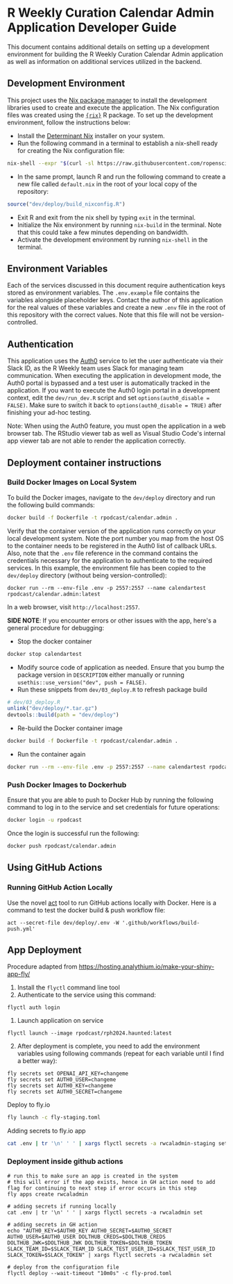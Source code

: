 # R Weekly Curation Calendar Admin Application Developer Guide

This document contains additional details on setting up a development
environment for building the R Weekly Curation Calendar Admin application as
well as information on additional services utilized in the backend. 

## Development Environment

This project uses the [Nix package manager](https://nixos.org/) to install the
development libraries used to create and execute the application. The Nix
configuration files was created using the
[`{rix}`](https://docs.ropensci.org/rix/index.html) R package. To set up the
development environment, follow the instructions below:

* Install the [Determinant
  Nix](https://determinate.systems/posts/determinate-nix-installer) installer on
  your system.
* Run the following command in a terminal to establish a nix-shell ready for
  creating the Nix configuration file:

```bash
nix-shell --expr "$(curl -sl https://raw.githubusercontent.com/ropensci/rix/main/inst/extdata/default.nix)"
```

* In the same prompt, launch R and run the following command to create a new file called `default.nix` in the root of your local copy of the repository:

```r
source("dev/deploy/build_nixconfig.R")
```

* Exit R and exit from the nix shell by typing `exit` in the terminal.
* Initialize the Nix environment by running `nix-build` in the terminal. Note
  that this could take a few minutes depending on bandwidth.
* Activate the development environment by running `nix-shell` in the terminal. 

## Environment Variables

Each of the services discussed in this document require authentication keys stored as environment variables. The `.env.example` file contains the variables alongside placeholder keys. Contact the author of this application for the real values of these variables and create a new `.env` file in the root of this repository with the correct values. Note that this file will not be version-controlled.

## Authentication

This application uses the [Auth0](https://auth0.com/) service to let the user
authenticate via their Slack ID, as the R Weekly team uses Slack for managing
team communication. When executing the application in development mode, the Auth0
portal is bypassed and a test user is automatically tracked in the application.
If you want to execute the Auth0 login portal in a development context, edit the
`dev/run_dev.R` script and set `options(auth0_disable = FALSE)`. Make sure to
switch it back to `options(auth0_disable = TRUE)` after finishing your ad-hoc
testing.

Note: When using the Auth0 feature, you must open the application in a web
browser tab. The RStudio viewer tab as well as Visual Studio Code's internal app
viewer tab are not able to render the application correctly.

## Deployment container instructions

### Build Docker Images on Local System

To build the Docker images, navigate to the `dev/deploy` directory and run the following build commands:

```bash
docker build -f Dockerfile -t rpodcast/calendar.admin .
```

Verify that the container version of the application runs correctly on your local development system. Note the port number you map from the host OS to the container needs to be registered in the Auth0 list of callback URLs. Also, note that the `.env` file reference in the command contains the credentials necessary for the application to authenticate to the required services. In this example, the environment file has been copied to the `dev/deploy` directory (without being version-controlled):

```
docker run --rm --env-file .env -p 2557:2557 --name calendartest rpodcast/calendar.admin:latest
```

In a web browser, visit `http://localhost:2557`.

**SIDE NOTE**: If you encounter errors or other issues with the app, here's a general procedure for debugging:

* Stop the docker container

```bash
docker stop calendartest
```

* Modify source code of application as needed. Ensure that you bump the package version in `DESCRIPTION` either manually or running `usethis::use_version("dev", push = FALSE)`.
* Run these snippets from `dev/03_deploy.R` to refresh package build

```r
# dev/03_deploy.R
unlink("dev/deploy/*.tar.gz")
devtools::build(path = "dev/deploy")
```

* Re-build the Docker container image

```bash
docker build -f Dockerfile -t rpodcast/calendar.admin .

```

* Run the container again

```bash
docker run --rm --env-file .env -p 2557:2557 --name calendartest rpodcast/calendar.admin:latest
```

### Push Docker Images to Dockerhub

Ensure that you are able to push to Docker Hub by running the following command to log in to the service and set credentials for future operations:

```bash
docker login -u rpodcast
```

Once the login is successful run the following:

```bash
docker push rpodcast/calendar.admin
```

## Using GitHub Actions

### Running GitHub Action Locally

Use the novel [act](https://nektosact.com/) tool to run GitHub actions locally with Docker. Here is a command to test the docker build & push workflow file:

```
act --secret-file dev/deploy/.env -W '.github/workflows/build-push.yml'
```

## App Deployment

Procedure adapted from <https://hosting.analythium.io/make-your-shiny-app-fly/>

1. Install the `flyctl` command line tool
1. Authenticate to the service using this command:

```
flyctl auth login
```

1. Launch application on service

```
flyctl launch --image rpodcast/rph2024.haunted:latest
```

2. After deployment is complete, you need to add the environment variables using following commands (repeat for each variable until I find a better way):

```
fly secrets set OPENAI_API_KEY=changeme
fly secrets set AUTH0_USER=changeme
fly secrets set AUTH0_KEY=changeme
fly secrets set AUTH0_SECRET=changeme
```

Deploy to fly.io

```bash
fly launch -c fly-staging.toml
```

Adding secrets to fly.io app

```bash
cat .env | tr '\n' ' ' | xargs flyctl secrets -a rwcaladmin-staging set
```

### Deployment inside github actions

```
# run this to make sure an app is created in the system
# this will error if the app exists, hence in GH action need to add flag for continuing to next step if error occurs in this step
fly apps create rwcaladmin

# adding secrets if running locally
cat .env | tr '\n' ' ' | xargs flyctl secrets -a rwcaladmin set

# adding secrets in GH action
echo "AUTH0_KEY=$AUTH0_KEY AUTH0_SECRET=$AUTH0_SECRET AUTH0_USER=$AUTH0_USER DOLTHUB_CREDS=$DOLTHUB_CREDS DOLTHUB_JWK=$DOLTHUB_JWK DOLTHUB_TOKEN=$DOLTHUB_TOKEN SLACK_TEAM_ID=$SLACK_TEAM_ID SLACK_TEST_USER_ID=$SLACK_TEST_USER_ID SLACK_TOKEN=$SLACK_TOKEN" | xargs flyctl secrets -a rwcaladmin set

# deploy from the configuration file
flyctl deploy --wait-timeout "10m0s" -c fly-prod.toml
```